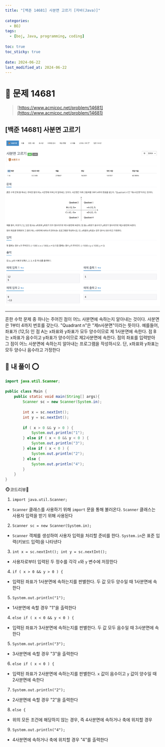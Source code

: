 ```yaml
---
title: "[백준 14681] 사분면 고르기 [자바(Java)]"

categories:
  - BOJ
tags:
  - [boj, Java, programming, coding]

toc: true
toc_sticky: true

date: 2024-06-22
last_modified_at: 2024-06-22
---
```


# 🚀 문제 14681

> [https://www.acmicpc.net/problem/14681](https://www.acmicpc.net/problem/14681)

## [백준 14681] 사분면 고르기

![백준 14681](/assets/images/boj14681.png)

---

흔한 수학 문제 중 하나는 주어진 점이 어느 사분면에 속하는지 알아내는 것이다. 사분면은 1부터 4까지 번호를 갖는다. "Quadrant n"은 "제n사분면"이라는 뜻이다. 예를들어, 좌표가 (12,5)
인 점 A는 x좌표와 y좌표가 모두 양수이므로 제 1사분면에 속한다. 점 B는 x좌표가 음수이고 y좌표가 양수이므로 제2사분면에 속한다. 점의 좌표를 입력받아 그 점이 어느 사분면에 속하는지 알아내는 프로그램을 작성하시오. 단, x좌표와 y좌표는 모두 양수나 음수라고 가정한다

## 🚀 내 풀이 ⭕

```java
import java.util.Scanner;

public class Main {
    public static void main(String[] args){
        Scanner sc = new Scanner(System.in);

        int x = sc.nextInt();
        int y = sc.nextInt();

        if ( x > 0 && y > 0 ) {
            System.out.println("1");
        } else if ( x < 0 && y < 0 ) {
            System.out.println("3");
        } else if ( x < 0 ) {
            System.out.println("2");
        } else {
            System.out.println("4");
        }
    }
}
```

🐵코드리뷰🦀

1. `import java.util.Scanner;`

- `Scanner` 클래스를 사용하기 위해 `import` 문을 통해 불러온다. `Scanner` 클래스는 사용자 입력을 받기 위해 사용된다

2. `Scanner sc = new Scanner(System.in);`

- `Scanner` 객체를 생성하여 사용자 입력을 처리할 준비를 한다. `System.in`은 표준 입력(키보드 입력)을 나타낸다

3. `int x = sc.nextInt(); int y = sc.nextInt();`

- 사용자로부터 입력된 두 정수를 각각 `x`와 `y` 변수에 저장한다

4. `if ( x > 0 && y > 0 ) {`

- 입력된 좌표가 1사분면에 속하는지를 판별한다. 두 값 모두 양수일 때 1사분면에 속한다

5. `System.out.println("1");`

- 1사분면에 속할 경우 "1"을 출력한다

4. `else if ( x < 0 && y < 0 ) {`

- 입력된 좌표가 3사분면에 속하는지를 판별한다. 두 값 모두 음수일 때 3사분면에 속한다

5. `System.out.println("3");`

- 3사분면에 속할 경우 "3"을 출력한다

6. `else if ( x < 0 ) {`

- 입력된 좌표가 2사분면에 속하는지를 판별한다. `x` 값이 음수이고 `y` 값이 양수일 때 2사분면에 속한다

7. `System.out.println("2");`

- 2사분면에 속할 경우 "2"을 출력한다

8. `else {`

- 위의 모든 조건에 해당하지 않는 경우, 즉 4사분면에 속하거나 축에 위치할 경우

9. `System.out.println("4");`

- 4사분면에 속하거나 축에 위치할 경우 "4"를 출력한다
